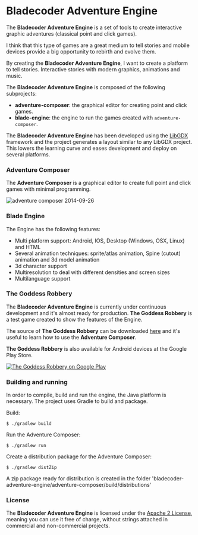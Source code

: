 Bladecoder Adventure Engine
===========================

The **Bladecoder Adventure Engine** is a set of tools to create interactive graphic adventures (classical point and click games).

I think that this type of games are a great medium to tell stories and mobile devices provide a big opportunity to rebirth and evolve them.

By creating the **Bladecoder Adventure Engine**, I want to create a platform to tell stories. Interactive stories with modern graphics, animations and music.

The **Bladecoder Adventure Engine** is composed of the following subprojects:

* **adventure-composer**: the graphical editor for creating point and click games.
* **blade-engine**: the engine to run the games created with `adventure-composer`.

The **Bladecoder Adventure Engine** has been developed using the [LibGDX](http://libgdx.badlogicgames.com/) framework and the project generates a layout similar to any LibGDX project. This lowers the learning curve and eases development and deploy on several platforms.

### Adventure Composer
The **Adventure Composer** is a graphical editor to create full point and click games with minimal programming.

![adventure composer 2014-09-26](https://cloud.githubusercontent.com/assets/6229260/4420346/1d3a1b8a-4578-11e4-8eec-415f5e27c005.png)

### Blade Engine
The Engine has the following features:
* Multi platform support: Android, IOS, Desktop (Windows, OSX, Linux) and HTML
* Several animation techniques: sprite/atlas animation, Spine (cutout) animation and 3d model animation
* 3d character support
* Multiresolution to deal with different densities and screen sizes
* Multilanguage support

### The Goddess Robbery

The **Bladecoder Adventure Engine** is currently under continuous development and it's almost ready for production. **The Goddess Robbery** is a test game created to show the features of the Engine.

The source of **The Goddess Robbery** can be downloaded  [here](https://github.com/bladecoder/bladecoder-adventure-tests/tree/master/venus) and it's useful to learn how to use the **Adventure Composer**.

**The Goddess Robbery** is also available for Android devices at the Google Play Store.

[![The Goddess Robbery on Google Play](http://developer.android.com/images/brand/en_app_rgb_wo_60.png)](https://play.google.com/store/apps/details?id=org.bladecoder.engine)

### Building and running
In order to compile, build and run the engine, the Java platform is necessary. The project uses Gradle to build and package.

Build:

    $ ./gradlew build

Run the Adventure Composer:

    $ ./gradlew run

Create a distribution package for the Adventure Composer:

    $ ./gradlew distZip

A zip package ready for distribution is created in the folder 'bladecoder-adventure-engine/adventure-composer/build/distributions'

### License
The **Bladecoder Adventure Engine** is licensed under the [Apache 2 License](http://www.apache.org/licenses/LICENSE-2.0.html), meaning you
can use it free of charge, without strings attached in commercial and non-commercial projects.
